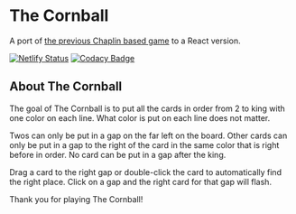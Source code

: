 # The Cornball

A port of [the previous Chaplin based game](https://github.com/lovlka/cornball-js) to a React version.

[![Netlify Status](https://api.netlify.com/api/v1/badges/92f819fa-d0e2-446e-a3f6-d24f24b07fd2/deploy-status)](https://app.netlify.com/sites/cornball/deploys) [![Codacy Badge](https://api.codacy.com/project/badge/Grade/41eb0ea5b0c440108d9cb9399717e770)](https://www.codacy.com/app/lovlka/cornball-react?utm_source=github.com&amp;utm_medium=referral&amp;utm_content=lovlka/cornball-react&amp;utm_campaign=Badge_Grade)

## About The Cornball

The goal of The Cornball is to put all the cards in order from 2 to king with one color on each line. What color is put on each line does not matter.

Twos can only be put in a gap on the far left on the board. Other cards can only be put in a gap to the right of the card in the same color that is right before in order. No card can be put in a gap after the king.

Drag a card to the right gap or double-click the card to automatically find the right place. Click on a gap and the right card for that gap will flash.

Thank you for playing The Cornball!